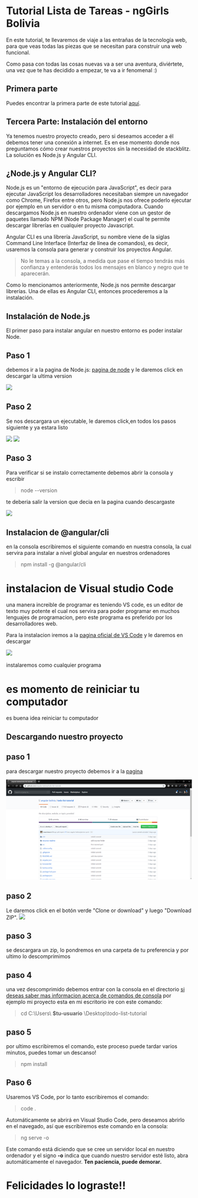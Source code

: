 # Tutorial Lista de Tareas - ngGirls Bolivia

En este tutorial, te llevaremos de viaje a las entrañas de la tecnología web, para que veas todas las piezas que se necesitan para construir una web funcional.

Como pasa con todas las cosas nuevas va a ser una aventura, diviértete, una vez que te has decidido a empezar, te va a ir fenomenal :)

## Primera parte

Puedes encontrar la primera parte de este tutorial [aquí](https://ng-girls-bolivia.gitbook.io/workshop/).

## Tercera Parte: Instalación del entorno

Ya tenemos nuestro proyecto creado, pero si deseamos acceder a él debemos tener una conexión a internet. Es en ese momento donde nos preguntamos cómo crear nuestros proyectos sin la necesidad de stackblitz. La solución es Node.js y Angular CLI.

## ¿Node.js y Angular CLI?

Node.js es un "entorno de ejecución para JavaScript", es decir para ejecutar JavaScript los desarrolladores necesitaban siempre un navegador como Chrome, Firefox entre otros, pero Node.js nos ofrece poderlo ejecutar por ejemplo en un servidor o en tu misma computadora. Cuando descargamos Node.js en nuestro ordenador viene con un gestor de paquetes llamado NPM (Node Package Manager) el cual te permite descargar librerías en cualquier proyecto Javascript.

Angular CLI  es una librería JavaScript, su nombre viene de la siglas Command Line Interface (Interfaz de línea de comandos), es decir, usaremos la consola para generar y construir los proyectos Angular.

> No le temas a la consola, a medida que pase el tiempo tendrás más confianza y entenderás todos los mensajes en blanco y negro que te aparecerán.

Como lo mencionamos anteriormente, Node.js nos permite descargar librerías. Una de ellas es Angular CLI, entonces procederemos a la instalación.

## Instalación de Node.js

El primer paso para instalar angular en nuestro entorno es poder instalar Node.

## Paso 1
debemos ir a la pagina de Node.js: [pagina de node](https://nodejs.org/es/) y le daremos click en descargar la ultima version

![](../todo-list-tutorial/recursos-readme/node.png)
## Paso 2
Se nos descargara un ejecutable, le daremos click,en todos los pasos siguiente y ya estara listo

![](../todo-list-tutorial/recursos-readme/nodejs-on-windows-1.png)
![](../todo-list-tutorial/recursos-readme/nodejs-on-windows-2.png)

## Paso 3
Para verificar si se instalo correctamente debemos abrir la consola y escribir 

> node --version 

te deberia salir la version que decia en la pagina cuando descargaste

![](../todo-list-tutorial/recursos-readme/nodejs-on-windows-3.png)

## Instalacion de @angular/cli
en la consola escribiremos el siguiente comando en nuestra consola, la cual servira para instalar a nivel global angular en nuestros ordenadores

> npm install -g @angular/cli

# instalacion de Visual studio Code
una manera increible de programar es teniendo VS code, es un editor de texto muy potente el cual nos servira para poder programar en muchos lenguajes de programacion, pero este programa es preferido por los desarrolladores web.

Para la instalacion iremos a la [pagina oficial de VS Code](code.visualstudio.com) y le daremos en descargar

![](../todo-list-tutorial/recursos-readme/vs-code.png)

instalaremos como cualquier programa

# es momento de reiniciar tu computador
es buena idea reiniciar tu computador

## Descargando nuestro proyecto

## paso 1
para descargar nuestro proyecto debemos ir a la [pagina](https://github.com/angular-bolivia/todo-list-tutorial.git)

![](recursos-readme/github-angular.png)

## paso 2 
Le daremos click en el botón verde "Clone or download" y luego "Download ZIP".
![](../todo-list-tutorial/recursos-readme/angular&#32;zip.png)

## paso 3
se descargara un zip, lo pondremos en una carpeta de tu preferencia y por ultimo lo descomprimimos
## paso 4
una vez descomprimido debemos entrar con la consola en el directorio
[si deseas saber mas informacion acerca de comandos de consola](http://www.falconmasters.com/offtopic/como-utilizar-consola-de-windows/) por ejemplo mi proyecto esta en mi escritorio ire con este comando:

> cd C:\Users\ **$tu-usuario** \Desktop\todo-list-tutorial
## paso 5
por ultimo escribiremos el comando, este proceso puede tardar varios minutos, puedes tomar un descanso!
> npm install

## Paso 6
Usaremos VS Code, por lo tanto escribiremos el comando:
> code .

Automáticamente se abrirá en Visual Studio Code, pero deseamos abrirlo en el navegado, así que escribiremos este comando en la consola:

> ng serve -o 

Este comando está diciendo que se cree un servidor local en nuestro ordenador y el signo **-o** indica que cuando nuestro servidor esté listo, abra automáticamente el navegador. **Ten paciencia, puede demorar.**

# Felicidades lo lograste!!
